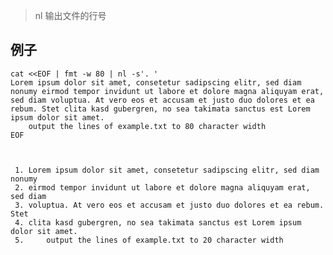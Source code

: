 > nl 输出文件的行号

例子
---


    cat <<EOF | fmt -w 80 | nl -s'. '
    Lorem ipsum dolor sit amet, consetetur sadipscing elitr, sed diam nonumy eirmod tempor invidunt ut labore et dolore magna aliquyam erat, sed diam voluptua. At vero eos et accusam et justo duo dolores et ea rebum. Stet clita kasd gubergren, no sea takimata sanctus est Lorem ipsum dolor sit amet.
        output the lines of example.txt to 80 character width
    EOF



     1. Lorem ipsum dolor sit amet, consetetur sadipscing elitr, sed diam nonumy
     2. eirmod tempor invidunt ut labore et dolore magna aliquyam erat, sed diam
     3. voluptua. At vero eos et accusam et justo duo dolores et ea rebum. Stet
     4. clita kasd gubergren, no sea takimata sanctus est Lorem ipsum dolor sit amet.
     5.     output the lines of example.txt to 20 character width